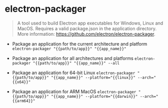 # electron-packager
> A tool used to build Electron app executables for Windows, Linux and MacOS.
> Requires a valid package.json in the application directory.
> More information: <https://github.com/electron/electron-packager>.

- Package an application for the current architecture and platform
`electron-packager "{{path/to/app}}" "{{app_name}}"`

- Package an application for all architectures and platforms
`electron-packager "{{path/to/app}}" "{{app_name}}" --all`

- Package an application for 64-bit Linux
`electron-packager "{{path/to/app}}" "{{app_name}}" --platform="{{linux}}" --arch="{{x64}}"`

- Package an application for ARM MacOS
`electron-packager "{{path/to/app}}" "{{app_name}}" --platform="{{darwin}}" --arch="{{arm64}}"`
